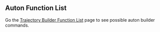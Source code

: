 ## Auton Function List
Go the [Trajectory Builder Function List](https://learnroadrunner.com/trajectorybuilder-functions.html) page to see possible auton builder commands.
